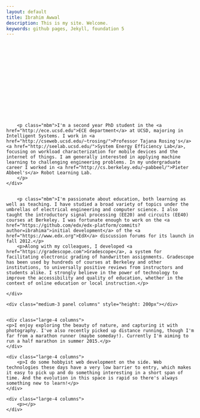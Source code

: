 ```yaml
---
layout: default
title: Ibrahim Awwal
description: This is my site. Welcome.
keywords: github pages, Jekyll, foundation 5
---
```


<div class="row">
    <div class="medium-3 panel columns" style="height: 200px"></div>
    <div class="medium-9 column">

        <p class="mbm">I'm a second year PhD student in the <a href="http://ece.ucsd.edu">ECE department</a> at UCSD, majoring in Intelligent Systems. I work in <a href="http://cseweb.ucsd.edu/~trosing/">Professor Tajana Rosing's</a> <a href="http://seelab.ucsd.edu/">System Energy Efficiency Lab</a>, focusing on workload characterization for mobile devices and the internet of things. I am generally interested in applying machine learning to challenging engineering problems. In my undergraduate career I worked in <a href="http://cs.berkeley.edu/~pabbeel/">Pieter Abbeel's</a> Robot Learning Lab.
        </p>
    </div>
</div>

<div class="row">
    <div class="medium-9 column">

        <p class="mbm">I'm passionate about education, both learning as well as teaching. I have studied a broad variety of topics under the umbrellas of electrical engineering and computer science. I also taught the introductory signal processing (EE20) and circuits (EE40) courses at Berkeley. I was fortunate enough to work on the <a href="https://github.com/edx/edx-platform/commits?author=ibrahima">initial development</a> of the <a href="https://www.edx.org">EdX</a> discussion forums for its launch in fall 2012.</p>
        <p>Along with my colleagues, I developed <a href="https://gradescope.com">Gradescope</a>, a system for facilitating electronic grading of handwritten assignments. Gradescope has been used by hundreds of courses at Berkeley and other institutions, to universally positive reviews from instructors and students alike. I strongly believe in the power of technology to improve the accessibility and quality of education, whether in the context of online education or local instruction.</p>

    </div>

    <div class="medium-3 panel columns" style="height: 200px"></div>
</div>


<div class="row">

    <div class="large-4 columns">
    <p>I enjoy exploring the beauty of nature, and capturing it with photography. I've also recently picked up distance running, though I'm far from a marathon runner (maybe someday!). Currently I'm aiming to run a half marathon in summer 2015.</p>
    </div>

    <div class="large-4 columns">
        <p>I do some hobbyist web development on the side. Web technologies these days have a very low barrier to entry, which makes it easy to pick up and do something interesting in a short span of time. And the evolution in this space is rapid so there's always something new to learn!</p>
    </div>

    <div class="large-4 columns">
        <p></p>
    </div>

</div>
